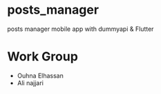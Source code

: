 # posts_manager
posts manager mobile app with dummyapi &amp; Flutter

# Work Group
* Ouhna Elhassan
* Ali najjari

